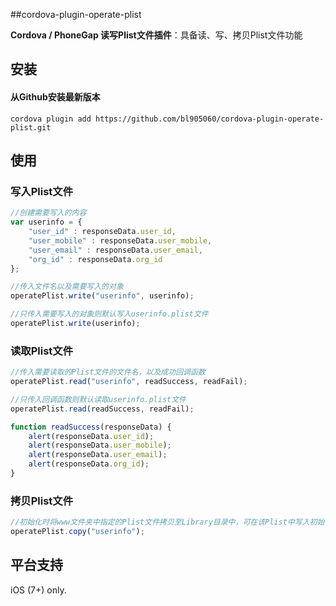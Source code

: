 ##cordova-plugin-operate-plist

**Cordova / PhoneGap 读写Plist文件插件**：具备读、写、拷贝Plist文件功能

## 安装

#### 从Github安装最新版本

```
cordova plugin add https://github.com/bl905060/cordova-plugin-operate-plist.git
```

## 使用

### 写入Plist文件

```js
//创建需要写入的内容
var userinfo = {
    "user_id" : responseData.user_id,
    "user_mobile" : responseData.user_mobile,
    "user_email" : responseData.user_email,
    "org_id" : responseData.org_id
};

//传入文件名以及需要写入的对象
operatePlist.write("userinfo", userinfo);

//只传入需要写入的对象则默认写入userinfo.plist文件
operatePlist.write(userinfo);
```

### 读取Plist文件

```js
//传入需要读取的Plist文件的文件名，以及成功回调函数
operatePlist.read("userinfo", readSuccess, readFail);

//只传入回调函数则默认读取userinfo.plist文件
operatePlist.read(readSuccess, readFail);

function readSuccess(responseData) {
    alert(responseData.user_id);
    alert(responseData.user_mobile);
    alert(responseData.user_email);
    alert(responseData.org_id);
}
```

### 拷贝Plist文件

```js
//初始化时将www文件夹中指定的Plist文件拷贝至Library目录中，可在该Plist中写入初始化信息
operatePlist.copy("userinfo");
```

## 平台支持

iOS (7+) only.

